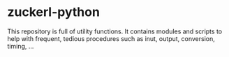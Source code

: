 # zuckerl-python
This repository is full of utility functions. It contains modules and scripts to help with frequent, tedious procedures such as inut, output, conversion, timing, ...
